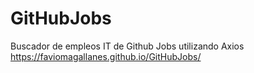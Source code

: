 # GitHubJobs
Buscador de empleos IT de Github Jobs utilizando Axios
https://faviomagallanes.github.io/GitHubJobs/
